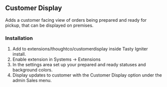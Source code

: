 ## Customer Display

Adds a customer facing view of orders being prepared and ready for pickup, that can be displayed on premises.

### Installation

1. Add to extensions/thoughtco/customerdisplay inside Tasty Igniter install.
2. Enable extension in Systems -> Extensions
3. In the settings area set up your prepared and ready statuses and background colors.
4. Display updates to customer with the Customer Display option under the admin Sales menu.
